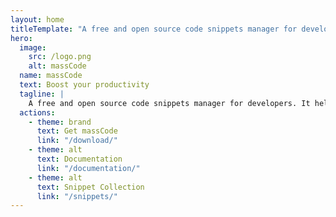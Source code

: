 ```yaml
---
layout: home
titleTemplate: "A free and open source code snippets manager for developers"
hero:
  image:
    src: /logo.png
    alt: massCode
  name: massCode
  text: Boost your productivity
  tagline: |
    A free and open source code snippets manager for developers. It helps you create and organize your own personal snippets collection and have quick access to it.
  actions:
    - theme: brand
      text: Get massCode
      link: "/download/"
    - theme: alt
      text: Documentation
      link: "/documentation/"
    - theme: alt
      text: Snippet Collection
      link: "/snippets/"
---
```


<TheHome/>

<script setup lang="ts">
import TheHome from './.vitepress/components/TheHome.vue'
</script>
